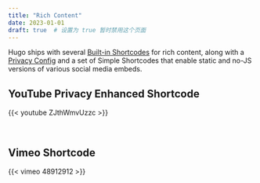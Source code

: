 ```yaml
---
title: "Rich Content"
date: 2023-01-01
draft: true  # 设置为 true 暂时禁用这个页面
---
```


Hugo ships with several [Built-in Shortcodes](https://gohugo.io/content-management/shortcodes/#use-hugos-built-in-shortcodes) for rich content, along with a [Privacy Config](https://gohugo.io/about/hugo-and-gdpr/) and a set of Simple Shortcodes that enable static and no-JS versions of various social media embeds.
<!--more-->


## YouTube Privacy Enhanced Shortcode

{{< youtube ZJthWmvUzzc >}}

<br>


## Vimeo Shortcode

{{< vimeo 48912912 >}}
